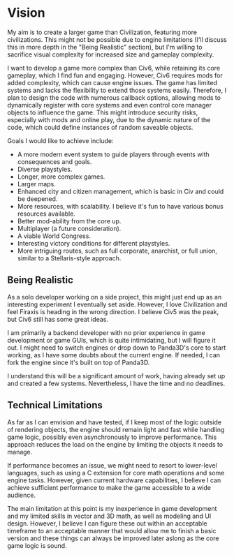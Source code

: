 # Vision
My aim is to create a larger game than Civilization, featuring more civilizations. This might not be possible due to engine limitations (I'll discuss this in more depth in the "Being Realistic" section), but I'm willing to sacrifice visual complexity for increased size and gameplay complexity.

I want to develop a game more complex than Civ6, while retaining its core gameplay, which I find fun and engaging. However, Civ6 requires mods for added complexity, which can cause engine issues. The game has limited systems and lacks the flexibility to extend those systems easily. Therefore, I plan to design the code with numerous callback options, allowing mods to dynamically register with core systems and even control core manager objects to influence the game. This might introduce security risks, especially with mods and online play, due to the dynamic nature of the code, which could define instances of random saveable objects.

Goals I would like to achieve include:

- A more modern event system to guide players through events with consequences and goals.
- Diverse playstyles.
- Longer, more complex games.
- Larger maps.
- Enhanced city and citizen management, which is basic in Civ and could be deepened.
- More resources, with scalability. I believe it's fun to have various bonus resources available.
- Better mod-ability from the core up.
- Multiplayer (a future consideration).
- A viable World Congress.
- Interesting victory conditions for different playstyles.
- More intriguing routes, such as full corporate, anarchist, or full union, similar to a Stellaris-style approach.

## Being Realistic

 As a solo developer working on a side project, this might just end up as an interesting experiment I eventually set aside. However, I love Civilization and feel Firaxis is heading in the wrong direction. I believe Civ5 was the peak, but Civ6 still has some great ideas.

I am primarily a backend developer with no prior experience in game development or game GUIs, which is quite intimidating, but I will figure it out. I might need to switch engines or drop down to Panda3D's core to start working, as I have some doubts about the current engine. If needed, I can fork the engine since it's built on top of Panda3D.

I understand this will be a significant amount of work, having already set up and created a few systems. Nevertheless, I have the time and no deadlines.

## Technical Limitations

As far as I can envision and have tested, if I keep most of the logic outside of rendering objects, the engine should remain light and fast while handling game logic, possibly even asynchronously to improve performance. This approach reduces the load on the engine by limiting the objects it needs to manage.

If performance becomes an issue, we might need to resort to lower-level languages, such as using a C extension for core math operations and some engine tasks. However, given current hardware capabilities, I believe I can achieve sufficient performance to make the game accessible to a wide audience.

The main limitation at this point is my inexperience in game development and my limited skills in vector and 3D math, as well as modeling and UI design. However, I believe I can figure these out within an acceptable timeframe to an acceptable manner that would allow me to finish a basic version and these things can always be improved later aslong as the core game logic is sound.
